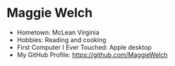 # Maggie Welch

- Hometown: McLean Virginia 
- Hobbies: Reading and cooking 
- First Computer I Ever Touched: Apple desktop 
- My GitHub Profile: https://github.com/MaggieWelch
